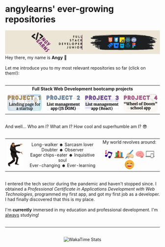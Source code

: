 <main class="container">
    <h1>angylearns' ever-growing repositories</h1>
    <img src="img/header.png">
    <section>
        Hey there, my name is <strong>Angy</strong> 🤘<br><br>
        Let me introduce you to my most relevant repositories so far (click on them!):<br><br>
        <table align="center">
            <tr>
                <td colspan="4" align="center"><strong>Full Stack Web Development bootcamp projects</strong></td>
            </tr>
            <tr>
                <td><a href="https://github.com/angylearns/femtech_g3"><img src="img/p1.png" style="border-radius:  15px" ></a></td>
                <td><a href="https://github.com/angylearns/adminlistas_g4"><img src="img/p2.png" style="border-radius:  15px"></a></td>
                <td><a href="https://github.com/angylearns/adminlistas_react"><img src="img/p3.png" style="border-radius:  15px" ></a></td>
                <td><a href="https://github.com/angylearns/PROJECT-4-Angy-Lidia-Ana-Pili"><img src="img/p4.png" style="border-radius:  15px" ></a></td>
            </tr>
        </table><br>
        And well... Who am I? What am I? How cool and superhumble am I? 😎
        <br><br>
        <table align="center">
            <tr>
                <td>
                    <img src="img/willsmith.png" width="60px">
                </td>
                <td align="center">
                    Long-walker ☻ Sarcasm lover<br>Doubter ☻ Observer<br> Eager chips-eater ☻ Inquisitive soul<br> Ever-changing ☻ Ever-learning
                </td>
                <td align="center">
                    My world revolves around:<br><br>
                    <img src="img/icons/music.svg" width="30px">
                    <img src="img/icons/books.svg" width="30px">
                    <img src="img/icons/writing.svg" width="30px">
                    <img src="img/icons/brain.svg" width="30px">
                    <img src="img/icons/devices.svg" width="30px">
                    <img src="img/icons/laughing.svg" width="30px">
                </td>
            </tr>
        </table><br>
        I entered the tech sector during the pandemic and haven't stopped since. I obtained a <em>Professional Certificate in Applications Development with Web Technologies</em>, programmed my first app, and got my first job as a developer. I had finally discovered that this is my place.
        <br><br>
        I'm <strong>currently</strong> immersed in my education and professional development. I'm <u>always</u> studying!
        <br><br>
    </section>
    <hr>
    <br>
    <div align="center"><img src="https://github-readme-stats.vercel.app/api/wakatime?username=angylearns&layout=compact&custom_title=How%20obsessed%20I've%20been%20with%20coding%20in%20the%20last%207%20days&theme=highcontrast" alt="WakaTime Stats" width="600px"></div>
</main>
